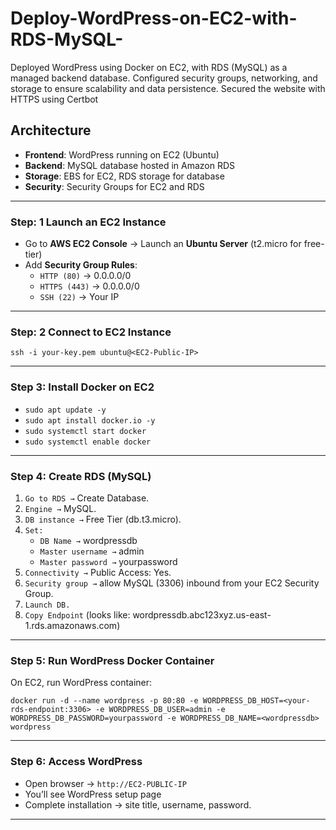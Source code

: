 # Deploy-WordPress-on-EC2-with-RDS-MySQL-

Deployed WordPress using Docker on EC2, with RDS (MySQL) as a managed backend database. Configured security groups, networking, and storage to ensure scalability and data persistence. Secured the website with HTTPS using Certbot

## Architecture  
- **Frontend**: WordPress running on EC2 (Ubuntu)  
- **Backend**: MySQL database hosted in Amazon RDS  
- **Storage**: EBS for EC2, RDS storage for database  
- **Security**: Security Groups for EC2 and RDS  
---
### Step: 1 Launch an EC2 Instance  
- Go to **AWS EC2 Console** → Launch an **Ubuntu Server** (t2.micro for free-tier)  
- Add **Security Group Rules**:  
  - `HTTP (80)` → 0.0.0.0/0  
  - `HTTPS (443)` → 0.0.0.0/0  
  - `SSH (22)` → Your IP  
---
### Step: 2 Connect to EC2 Instance  
```
ssh -i your-key.pem ubuntu@<EC2-Public-IP>
```
----
### Step 3: Install Docker on EC2
* ```sudo apt update -y```
* ```sudo apt install docker.io -y```
* ```sudo systemctl start docker```
* ```sudo systemctl enable docker```
---
### Step 4: Create RDS (MySQL)
1. ```Go to RDS →``` Create Database.
2. ```Engine →``` MySQL.
3. ```DB instance →``` Free Tier (db.t3.micro).
4. ```Set:```
    * ```DB Name →``` wordpressdb
    * ```Master username →``` admin
    * ```Master password →``` yourpassword
5. ```Connectivity →``` Public Access: Yes.
6. ```Security group →``` allow MySQL (3306) inbound from your EC2 Security Group.
7. ```Launch DB.```
8. ```Copy Endpoint``` (looks like: wordpressdb.abc123xyz.us-east-1.rds.amazonaws.com)
---
### Step 5: Run WordPress Docker Container
On EC2, run WordPress container:

```docker run -d --name wordpress -p 80:80 -e WORDPRESS_DB_HOST=<your-rds-endpoint:3306> -e WORDPRESS_DB_USER=admin -e WORDPRESS_DB_PASSWORD=yourpassword -e WORDPRESS_DB_NAME=<wordpressdb> wordpress```

---
### Step 6: Access WordPress
* Open browser → ```http://EC2-PUBLIC-IP```
* You’ll see WordPress setup page
* Complete installation → site title, username, password.
---
